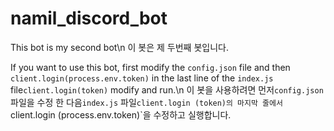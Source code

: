 # namil_discord_bot

This bot is my second bot\n
이 봇은 제 두번째 봇입니다.

If you want to use this bot, first modify the `config.json` file and then `client.login(process.env.token)` in the last line of the `index.js` file`client.login(token)` modify and run.\n
이 봇을 사용하려면 먼저`config.json` 파일을 수정 한 다음`index.js` 파일`client.login (token)의 마지막 줄에서`client.login (process.env.token)`을 수정하고 실행합니다.

